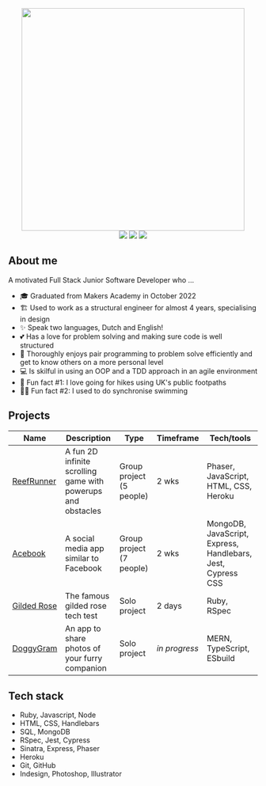 <div align="center">
  <img src="https://github.com/naomischlosser/CV/blob/main/bear-painting.png"width="450">
</div>

<div align="center">
  <a href="https://www.linkedin.com/in/naomi-schl%C3%B6sser-1a0861150/"><img src="https://img.shields.io/badge/LinkedIn-0077B5?style=for-the-badge&logo=linkedin&logoColor=white"></a>
    <a href="https://github.com/naomischlosser/CV/blob/main/CV-Naomi-Schlo%CC%88sser.pdf"><img src="https://img.shields.io/badge/PDF CV-97bcc8?style=for-the-badge&logo=cv&logoColor=white"></a>
    <a href="https://github.com/naomischlosser/CV"><img src="https://img.shields.io/badge/GithubCV-4B4B4B?style=for-the-badge&logo=github&logoColor=white"></a>
</div>

## About me
A motivated Full Stack Junior Software Developer who ...

- 🎓 Graduated from Makers Academy in October 2022
- 🏗️ Used to work as a structural engineer for almost 4 years, specialising in design
- ✨ Speak two languages, Dutch and English!
- 💕 Has a love for problem solving and making sure code is well structured
- 👥 Thoroughly enjoys pair programming to problem solve efficiently and get to know others on a more personal level
- 💻 Is skilful in using an OOP and a TDD approach in an agile environment
- 🌳 Fun fact #1: I love going for hikes using UK's public footpaths
- 🏊‍♀️ Fun fact #2: I used to do synchronise swimming

## Projects

| Name                                                             | Description       | Type     | Timeframe | Tech/tools                           |
| ---------------------------------------------------------------- | ----------------- | -------- | --------- | ------------------------------------ |
| [ReefRunner](https://github.com/naomischlosser/team-sea-urchins) | A fun 2D infinite scrolling game with powerups and obstacles | Group project (5 people) | 2 wks | Phaser, JavaScript, HTML, CSS, Heroku |
| [Acebook](https://github.com/naomischlosser/acebook-node-slugs) | A social media app similar to Facebook | Group project (7 people) | 2 wks | MongoDB, JavaScript, Express, Handlebars, Jest, Cypress CSS |
| [Gilded Rose](https://github.com/naomischlosser/individual-challenges/tree/main/gilded-rose-tech-test) | The famous gilded rose tech test | Solo project | 2 days | Ruby, RSpec |
| [DoggyGram]([https://github.com/naomischlosser/individual-challenges/tree/main/gilded-rose-tech-test](https://github.com/naomischlosser/doggy-gram)) | An app to share photos of your furry companion | Solo project | *in progress* | MERN, TypeScript, ESbuild |

## Tech stack
- Ruby, Javascript, Node
- HTML, CSS, Handlebars
- SQL, MongoDB
- RSpec, Jest, Cypress
- Sinatra, Express, Phaser
- Heroku
- Git, GitHub
- Indesign, Photoshop, Illustrator
